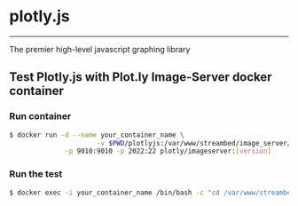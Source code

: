 # plotly.js
-----


The premier high-level javascript graphing library




## Test Plotly.js with Plot.ly Image-Server docker container

### Run container

```bash
$ docker run -d --name your_container_name \
                      -v $PWD/plotlyjs:/var/www/streambed/image_server/plotlyjs \
		      -p 9010:9010 -p 2022:22 plotly/imageserver:[version]
```

### Run the test

```bash
$ docker exec -i your_container_name /bin/bash -c "cd /var/www/streambed/image_server/plotlyjs && npm run test-image"
``` 